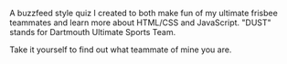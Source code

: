 A buzzfeed style quiz I created to both make fun of my ultimate frisbee teammates and learn more about HTML/CSS and JavaScript. "DUST" stands for Dartmouth Ultimate Sports Team. 

Take it yourself to find out what teammate of mine you are. 
